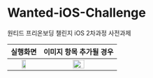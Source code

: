 # Wanted-iOS-Challenge
원티드 프리온보딩 챌린지 iOS 2차과정 사전과제


|실행화면|이미지 항목 추가될 경우|
|:-:|:-:|
|<img src="https://user-images.githubusercontent.com/57972338/222691114-1c1136ed-02b4-4028-8e9d-330aed9f98dc.gif" width="40%"/>|<img src="https://user-images.githubusercontent.com/57972338/222691626-7a4743dc-72c7-4ace-ba69-a6320dee07c6.gif" width="40%"/>|
